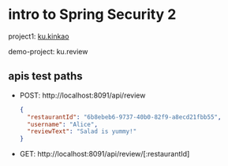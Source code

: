# intro to Spring Security 2

project1: [ku.kinkao](https://github.com/KU-SKE17/kinkao)

demo-project: ku.review

## apis test paths

- POST: http://localhost:8091/api/review
  ```json
  {
    "restaurantId": "6b8ebeb6-9737-40b0-82f9-a8ecd21fbb55",
    "username": "Alice",
    "reviewText": "Salad is yummy!"
  }
    ```
- GET: http://localhost:8091/api/review/[:restaurantId]
